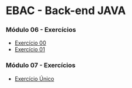 # EBAC - Back-end JAVA

### Módulo 06 - Exercícios
- [Exercício 00](modulo_06_conceitos_basicos/exercicio_00.md)
- [Exercício 01](modulo_06_conceitos_basicos/exercicio_01.md)

### Módulo 07 - Exercícios
- [Exercício Único](modulo_07_classe_metodos/ExercicioModulo7/src/br/com/ebacbackendjava/modulo07.md)
